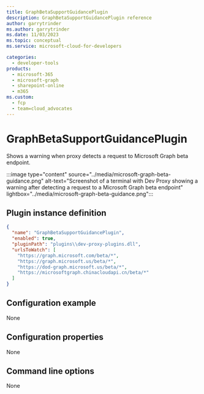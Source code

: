 ```yaml
---
title: GraphBetaSupportGuidancePlugin
description: GraphBetaSupportGuidancePlugin reference
author: garrytrinder
ms.author: garrytrinder
ms.date: 11/03/2023
ms.topic: conceptual
ms.service: microsoft-cloud-for-developers

categories:
  - developer-tools
products:
  - microsoft-365
  - microsoft-graph
  - sharepoint-online
  - m365
ms.custom:
  - fcp
  - team=cloud_advocates
---
```


# GraphBetaSupportGuidancePlugin

Shows a warning when proxy detects a request to Microsoft Graph beta endpoint.

:::image type="content" source="../media/microsoft-graph-beta-guidance.png" alt-text="Screenshot of a terminal with Dev Proxy showing a warning after detecting a request to a Microsoft Graph beta endpoint" lightbox="../media/microsoft-graph-beta-guidance.png":::

## Plugin instance definition

```json
{
  "name": "GraphBetaSupportGuidancePlugin",
  "enabled": true,
  "pluginPath": "plugins\\dev-proxy-plugins.dll",
  "urlsToWatch": [
    "https://graph.microsoft.com/beta/*",
    "https://graph.microsoft.us/beta/*",
    "https://dod-graph.microsoft.us/beta/*",
    "https://microsoftgraph.chinacloudapi.cn/beta/*"
  ]
}
```

## Configuration example

None

## Configuration properties

None

## Command line options

None
